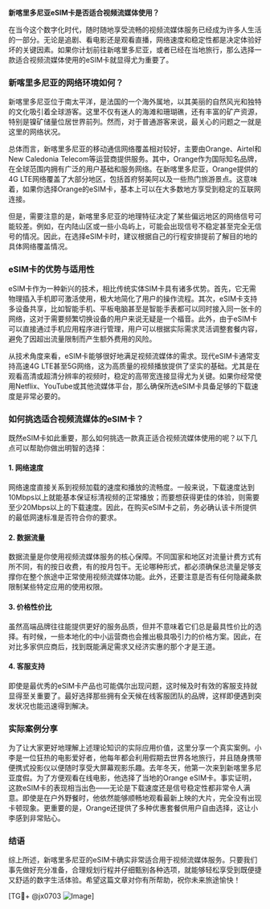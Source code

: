 **新喀里多尼亚eSIM卡是否适合视频流媒体使用？**

在当今这个数字化时代，随时随地享受流畅的视频流媒体服务已经成为许多人生活的一部分。无论是追剧、看电影还是观看直播，网络速度和稳定性都是决定体验好坏的关键因素。如果你计划前往新喀里多尼亚，或者已经在当地旅行，那么选择一款适合视频流媒体使用的eSIM卡就显得尤为重要了。

### 新喀里多尼亚的网络环境如何？

新喀里多尼亚位于南太平洋，是法国的一个海外属地，以其美丽的自然风光和独特的文化吸引着全球游客。这里不仅有迷人的海滩和珊瑚礁，还有丰富的矿产资源，特别是镍矿储量位居世界前列。然而，对于普通游客来说，最关心的问题之一就是这里的网络状况。

总体而言，新喀里多尼亚的移动通信网络覆盖相对较好，主要由Orange、Airtel和New Caledonia Telecom等运营商提供服务。其中，Orange作为国际知名品牌，在全球范围内拥有广泛的用户基础和服务网络。在新喀里多尼亚，Orange提供的4G LTE网络覆盖了大部分地区，包括首府努美阿以及一些热门旅游景点。这意味着，如果你选择Orange的eSIM卡，基本上可以在大多数地方享受到稳定的互联网连接。

但是，需要注意的是，新喀里多尼亚的地理特征决定了某些偏远地区的网络信号可能较差。例如，在内陆山区或一些小岛屿上，可能会出现信号不稳定甚至完全无信号的情况。因此，在选择eSIM卡时，建议根据自己的行程安排提前了解目的地的具体网络覆盖情况。

### eSIM卡的优势与适用性

eSIM卡作为一种新兴的技术，相比传统实体SIM卡具有诸多优势。首先，它无需物理插入手机即可激活使用，极大地简化了用户的操作流程。其次，eSIM卡支持多设备共享，比如智能手机、平板电脑甚至是智能手表都可以同时接入同一张卡的网络，这对于需要频繁切换设备的用户来说无疑是一个福音。此外，由于eSIM卡可以直接通过手机应用程序进行管理，用户可以根据实际需求灵活调整套餐内容，避免了因超出流量限制而产生额外费用的风险。

从技术角度来看，eSIM卡能够很好地满足视频流媒体的需求。现代eSIM卡通常支持高速4G LTE甚至5G网络，这为高质量的视频播放提供了坚实的基础。尤其是在观看高清或超清分辨率的视频时，稳定的高带宽连接显得尤为关键。如果你经常使用Netflix、YouTube或其他流媒体平台，那么确保所选eSIM卡具备足够的下载速度是非常必要的。

### 如何挑选适合视频流媒体的eSIM卡？

既然eSIM卡如此重要，那么如何挑选一款真正适合视频流媒体使用的呢？以下几点可以帮助你做出明智的选择：

#### 1. **网络速度**
   网络速度直接关系到视频加载的速度和播放的流畅度。一般来说，下载速度达到10Mbps以上就能基本保证标清视频的正常播放；而要想获得更佳的体验，则需要至少20Mbps以上的下载速度。因此，在购买eSIM卡之前，务必确认该卡所提供的最低网速标准是否符合你的要求。

#### 2. **数据流量**
   数据流量是你使用视频流媒体服务的核心保障。不同国家和地区对流量计费方式有所不同，有的按日收费，有的按月包干。无论哪种形式，都必须确保总流量足够支撑你在整个旅途中正常使用视频流媒体功能。此外，还要注意是否有任何隐藏条款限制某些特定应用的使用权限。

#### 3. **价格性价比**
   虽然高端品牌往往能提供更好的服务品质，但并不意味着它们总是最具性价比的选择。有时候，一些本地化的中小运营商也会推出极具吸引力的价格方案。因此，在对比多家供应商后，找到既能满足需求又经济实惠的那个才是王道。

#### 4. **客服支持**
   即使是最优秀的eSIM卡产品也可能偶尔出现问题，这时候及时有效的客服支持就显得至关重要了。最好选择那些拥有全天候在线客服团队的品牌，这样即便遇到突发状况也能迅速得到解决。

### 实际案例分享

为了让大家更好地理解上述理论知识的实际应用价值，这里分享一个真实案例。小李是一位狂热的电影爱好者，他每年都会利用假期去世界各地旅行，并且随身携带便携式投影仪以便随时享受大屏幕观影乐趣。去年冬天，他第一次来到新喀里多尼亚度假。为了方便观看在线电影，他选择了当地的Orange eSIM卡。事实证明，这款eSIM卡的表现相当出色——无论是下载速度还是信号稳定性都非常令人满意。即使是在户外野餐时，他依然能够顺畅地观看最新上映的大片，完全没有出现卡顿现象。更重要的是，Orange还提供了多种优惠套餐供用户自由选择，这让小李感到非常贴心。

### 结语

综上所述，新喀里多尼亚的eSIM卡确实非常适合用于视频流媒体服务。只要我们事先做好充分准备，合理规划行程并仔细甄别各种选项，就能够轻松享受到既便捷又舒适的数字生活体验。希望这篇文章对你有所帮助，祝你未来旅途愉快！

[TG💪+ @jx0703 ![Image](https://github.com/user-attachments/assets/dbca1d08-cadb-493c-b0ec-ad6f7a83f270)]